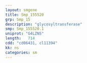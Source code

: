 ```yaml
---
layout: smgene
title: Smp_155520
grp: Smp_15
description: "glycosyltransferase"
smp: Smp_155520.1
uniprot: "G4LZN5"
length:   714
cdd: "cd06431, cl11394"
kk: ns
categories: sm
---
```


